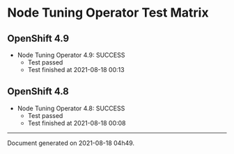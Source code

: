 
Node Tuning Operator Test Matrix
================================

OpenShift 4.9
-------------


* Node Tuning Operator 4.9: SUCCESS
  - Test passed
  - Test finished at 2021-08-18 00:13

OpenShift 4.8
-------------


* Node Tuning Operator 4.8: SUCCESS
  - Test passed
  - Test finished at 2021-08-18 00:08


---
Document generated on 2021-08-18 04h49.
